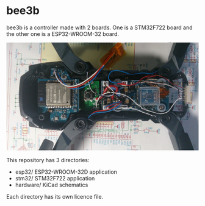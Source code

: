 # bee3b

bee3b is a controller made with 2 boards. One is a STM32F722 board and the other one is a ESP32-WROOM-32 board.

![picture of bee3b](https://github.com/kazkojima/bee3b/blob/junkyard/images/bee3b-uncover.jpg)

This repository has 3 directories:

* esp32/ ESP32-WROOM-32D application
* stm32/ STM32F722 application
* hardware/ KiCad schematics

Each directory has its own licence file.
